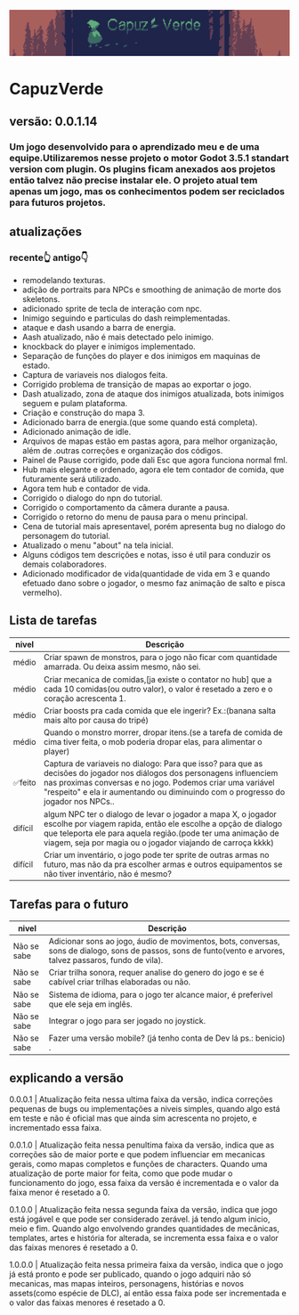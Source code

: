 ![capa](capuzVerde1.png)

# CapuzVerde

## versão: 0.0.1.14

### Um jogo desenvolvido para o aprendizado meu e de uma equipe.Utilizaremos nesse projeto o motor Godot 3.5.1 standart version com plugin. Os plugins ficam anexados aos projetos então talvez não precise instalar ele. O projeto atual tem apenas um jogo, mas os conhecimentos podem ser reciclados para futuros projetos.

## atualizações

### recente👆​ antigo👇​​
- remodelando texturas.
- adição de portraits para NPCs e smoothing de animação de morte dos skeletons.
- adicionado sprite de tecla de interação com npc.
- Inimigo seguindo e particulas do dash reimplementadas.
- ataque e dash usando a barra de energia.
- Aash atualizado, não é mais detectado pelo inimigo.
- knockback do player e inimigos implementado.
- Separação de funções do player e dos inimigos em maquinas de estado.
- Captura de variaveis nos dialogos feita.
- Corrigido problema de transição de mapas ao exportar o jogo.
- Dash atualizado, zona de ataque dos inimigos atualizada, bots inimigos seguem e pulam plataforma.
- Criação e construção do mapa 3.
- Adicionado barra de energia.(que some quando está completa).
- Adicionado animação de idle.
- Arquivos de mapas estão em pastas agora, para melhor organização, além de .outras correções e organização dos códigos.
- Painel de Pause corrigido, pode dali Esc que agora funciona normal fml.
- Hub mais elegante e ordenado, agora ele tem contador de comida, que futuramente será utilizado.
- Agora tem hub e contador de vida.
- Corrigido o dialogo do npn do tutorial.
- Corrigido o comportamento da câmera durante a pausa.
- Corrigido o retorno do menu de pausa para o menu principal.
- Cena de tutorial mais apresentavel, porém apresenta bug no dialogo do personagem do tutorial.
- Atualizado o menu "about" na tela inicial.
- Alguns códigos tem descrições e notas, isso é util para conduzir os demais colaboradores.
- Adicionado modificador de vida(quantidade de vida em 3 e quando efetuado dano sobre o jogador, o mesmo faz animação de salto e pisca vermelho).

## Lista de tarefas

| nivel   | Descrição                                                                                                                                                                                                                                                                |
| ------- | ------------------------------------------------------------------------------------------------------------------------------------------------------------------------------------------------------------------------------------------------------------------------ |
| médio   | Criar spawn de monstros, para o jogo não ficar com quantidade amarrada. Ou deixa assim mesmo, não sei.                                                                                                                                                                   |
| médio   | Criar mecanica de comidas,[ja existe o contator no hub] que a cada 10 comidas(ou outro valor), o valor é resetado a zero e o coração acrescenta 1.                                                                                                                       |
| médio   | Criar boosts pra cada comida que ele ingerir? Ex.:(banana salta mais alto por causa do tripé)                                                                                                                                                                            |
| médio   | Quando o monstro morrer, dropar itens.(se a tarefa de comida de cima tiver feita, o mob poderia dropar elas, para alimentar o player)                                                                                                                                    |
| ✅feito | Captura de variaveis no dialogo: Para que isso? para que as decisões do jogador nos diálogos dos personagens influenciem nas proximas conversas e no jogo. Podemos criar uma variável "respeito" e ela ir aumentando ou diminuindo com o progresso do jogador nos NPCs.. |
| difícil | algum NPC ter o dialogo de levar o jogador a mapa X, o jogador escolhe por viagem rapida, então ele escolhe a opção de dialogo que teleporta ele para aquela região.(pode ter uma animação de viagem, seja por magia ou o jogador viajando de carroça kkkk)              |
| difícil | Criar um inventário, o jogo pode ter sprite de outras armas no futuro, mas não da pra escolher armas e outros equipamentos se não tiver inventário, não é mesmo?                                                                                                         |

## Tarefas para o futuro

| nivel       | Descrição                                                                                                                                                      |
| ----------- | -------------------------------------------------------------------------------------------------------------------------------------------------------------- |
| Não se sabe | Adicionar sons ao jogo, áudio de movimentos, bots, conversas, sons de dialogo, sons de passos, sons de funto(vento e arvores, talvez passaros, fundo de vila). |
| Não se sabe | Criar trilha sonora, requer analise do genero do jogo e se é cabível criar trilhas elaboradas ou não.                                                          |
| Não se sabe | Sistema de idioma, para o jogo ter alcance maior, é preferivel que ele seja em inglês.                                                                         |
| Não se sabe | Integrar o jogo para ser jogado no joystick.                                                                                                                   |
| Não se sabe | Fazer uma versão mobile? (já tenho conta de Dev lá ps.: benicio) .                                                                                             |

## explicando a versão

0.0.0.1 | Atualização feita nessa ultima faixa da versão, indica correções pequenas de bugs ou implementações a niveis simples, quando algo está em teste e não é oficial mas que ainda sim acrescenta no projeto, e incrementado essa faixa.

0.0.1.0 | Atualização feita nessa penultima faixa da versão, indica que as correções são de maior porte e que podem influenciar em mecanicas gerais, como mapas completos e funções de characters. Quando uma atualização de porte maior for feita, como que pode mudar o funcionamento do jogo, essa faixa da versão é incrementada e o valor da faixa menor é resetado a 0.

0.1.0.0 | Atualização feita nessa segunda faixa da versão, indica que jogo está jogável e que pode ser considerado zerável. já tendo algum inicio, meio e fim. Quando algo envolvendo grandes quantidades de mecânicas, templates, artes e história for alterada, se incrementa essa faixa e o valor das faixas menores é resetado a 0.

1.0.0.0 | Atualização feita nessa primeira faixa da versão, indica que o jogo já está pronto e pode ser publicado, quando o jogo adquiri não só mecanicas, mas mapas inteiros, personagens, histórias e novos assets(como espécie de DLC), aí então essa faixa pode ser incrementada e o valor das faixas menores é resetado a 0.
